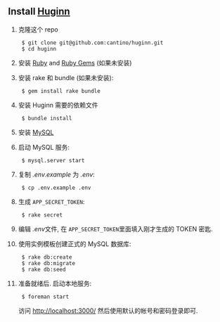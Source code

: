 ## Install [Huginn](https://github.com/cantino/huginn)

1. 克隆这个 repo

        $ git clone git@github.com:cantino/huginn.git
        $ cd huginn

2. 安装 [Ruby](http://www.ruby-lang.org/en/downloads/) and [Ruby Gems](https://rubygems.org/pages/download) (如果未安装)
3. 安装 rake 和 bundle (如果未安装):

        $ gem install rake bundle

4. 安装 Huginn 需要的依赖文件

        $ bundle install

5. 安装 [MySQL](http://dev.mysql.com/downloads/)
6. 启动 MySQL 服务:

        $ mysql.server start

6. 复制 *.env.example* 为 *.env*:

        $ cp .env.example .env

8. 生成 `APP_SECRET_TOKEN`:

        $ rake secret

7. 编辑 *.env*文件, 在 `APP_SECRET_TOKEN`里面填入刚才生成的 TOKEN 密匙.
8. 使用实例模板创建正式的 MySQL 数据库:

        $ rake db:create
        $ rake db:migrate
        $ rake db:seed

8. 准备就绪后. 启动本地服务: 

        $ foreman start  

    访问 [http://localhost:3000/](http://localhost:3000/) 然后使用默认的帐号和密码登录即可.

